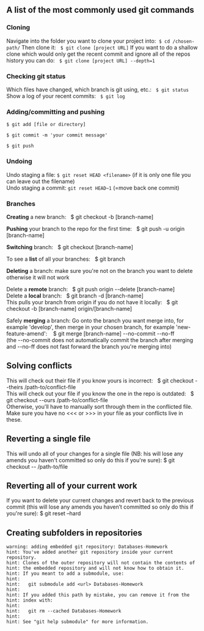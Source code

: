 ## A list of the most commonly used git commands
### Cloning
Navigate into the folder you want to clone your project into:  `$ cd /chosen-path/` 
Then clone it:   `$ git clone [project URL]`
If you want to do a shallow clone which would only get the recent commit and ignore all of the repos history you can do:   `$ git clone [project URL] --depth=1`

### Checking git status
Which files have changed, which branch is git using, etc.:   `$ git status`  
Show a log of your recent commits:   `$ git log`

### Adding/committing and pushing
```
$ git add [file or directory]

$ git commit -m 'your commit message'

$ git push 
```
### Undoing
Undo staging a file: `$ git reset HEAD <filename>` (if it is only one file you can leave out the filename)  
Undo staging a commit: `git reset HEAD~1` (=move back one commit)  

### Branches
**Creating** a new branch:   $ git checkout -b [branch-name]

**Pushing** your branch to the repo for the first time:   $ git push -u origin [branch-name]

**Switching** branch:   $ git checkout [branch-name]

To see a **list** of all your branches:   $ git branch

**Deleting** a branch: make sure you're not on the branch you want to delete otherwise it will not work

Delete a **remote** branch:   $ git push origin --delete [branch-name]  
Delete a **local** branch:   $ git branch -d [branch-name]  
This pulls your branch from origin if you do not have it locally:   $ git checkout -b [branch-name] origin/[branch-name]

Safely **merging** a branch: Go onto the branch you want merge into, for example 'develop', then merge in your chosen branch, for example 'new-feature-amend':   
$ git merge [branch-name] --no-commit --no-ff  
(the --no-commit does not automatically commit the branch after merging and --no-ff does not fast forward the branch you're merging into)

## Solving conflicts
This will check out their file if you know yours is incorrect:   $ git checkout --theirs /path-to/conflict-file  
This will check out your file if you know the one in the repo is outdated:   $ git checkout --ours /path-to/conflict-file  
Otherwise, you'll have to manually sort through them in the conflicted file. Make sure you have no <<< or >>> in your file as your conflicts live in these.

## Reverting a single file
This will undo all of your changes for a single file (NB: his will lose any amends you haven't committed so only do this if you're sure):  $ git checkout -- /path-to/file

## Reverting all of your current work
If you want to delete your current changes and revert back to the previous commit (this will lose any amends you haven’t committed so only do this if you're sure):  $ git reset –hard


## Creating subfolders in repositories
```
warning: adding embedded git repository: Databases-Homework
hint: You've added another git repository inside your current repository.
hint: Clones of the outer repository will not contain the contents of
hint: the embedded repository and will not know how to obtain it.
hint: If you meant to add a submodule, use:
hint: 
hint:   git submodule add <url> Databases-Homework
hint: 
hint: If you added this path by mistake, you can remove it from the
hint: index with:
hint: 
hint:   git rm --cached Databases-Homework
hint: 
hint: See "git help submodule" for more information.
```  
